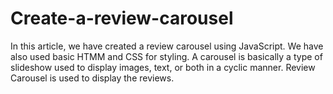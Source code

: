 # Create-a-review-carousel
In this article, we have created a review carousel using JavaScript. We have also used basic HTMM and CSS for styling. A carousel is basically a type of slideshow used to display images, text, or both in a cyclic manner. Review Carousel is used to display the reviews.
